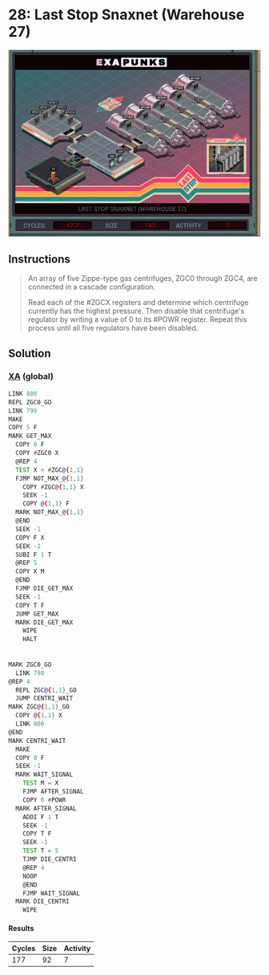 # 28: Last Stop Snaxnet (Warehouse 27)

<div align="center"><img src="EXAPUNKS - Last Stop SNAXNET (177, 92, 7, 2024-06-23-17-30-43).gif" /></div>

## Instructions
> An array of five Zippe-type gas centrifuges, ZGC0 through ZGC4, are connected in a cascade configuration.
> 
> Read each of the #ZGCX registers and determine which centrifuge currently has the highest pressure. Then disable that centrifuge's regulator by writing a value of 0 to its #POWR register. Repeat this process until all five regulators have been disabled.

## Solution

### [XA](XA.exa) (global)
```asm
LINK 800
REPL ZGC0_GO
LINK 799
MAKE
COPY 5 F
MARK GET_MAX
  COPY 0 F
  COPY #ZGC0 X
  @REP 4
  TEST X < #ZGC@{1,1}
  FJMP NOT_MAX_@{1,1}
    COPY #ZGC@{1,1} X
    SEEK -1
    COPY @{1,1} F
  MARK NOT_MAX_@{1,1}
  @END
  SEEK -1
  COPY F X
  SEEK -2
  SUBI F 1 T
  @REP 5
  COPY X M
  @END
  FJMP DIE_GET_MAX
  SEEK -1
  COPY T F
  JUMP GET_MAX
  MARK DIE_GET_MAX
    WIPE
    HALT


MARK ZGC0_GO
  LINK 798
@REP 4
  REPL ZGC@{1,1}_GO
  JUMP CENTRI_WAIT
MARK ZGC@{1,1}_GO
  COPY @{1,1} X
  LINK 800
@END
MARK CENTRI_WAIT
  MAKE
  COPY 0 F
  SEEK -1
  MARK WAIT_SIGNAL
    TEST M = X
    FJMP AFTER_SIGNAL
    COPY 0 #POWR
  MARK AFTER_SIGNAL
    ADDI F 1 T
    SEEK -1
    COPY T F
    SEEK -1
    TEST T = 5
    TJMP DIE_CENTRI
    @REP 4
    NOOP
    @END
    FJMP WAIT_SIGNAL
  MARK DIE_CENTRI
    WIPE
```

#### Results
| Cycles | Size | Activity |
|--------|------|----------|
| 177    | 92   | 7        |
